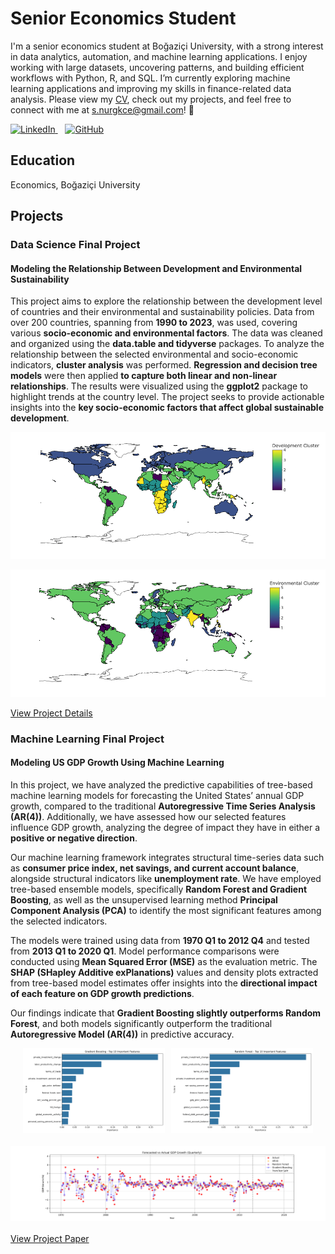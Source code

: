 # Senior Economics Student 
I'm a senior economics student at Boğaziçi University, with a strong interest in data analytics, automation, and machine learning applications. I enjoy working with large datasets, uncovering patterns, and building efficient workflows with Python, R, and SQL. I’m currently exploring machine learning applications and improving my skills in finance-related data analysis. Please view my [CV](https://drive.google.com/file/d/1JUE2VNnbzI-5QYHhC7LATKQP0N-28b1q/view?usp=sharing), check out my projects, and feel free to connect with me at [s.nurgkce@gmail.com](mailto:s.nurgkce@gmail.com)! 🚀

<p align="left">
  <a href="https://www.linkedin.com/in/saliha-nur-gokce/" target="_blank">
    <img src="https://cdn-icons-png.flaticon.com/512/174/174857.png" alt="LinkedIn" width="30" height="30">
  </a>
  &nbsp;&nbsp;
  <a href="https://github.com/saliha-nur-gokce" target="_blank">
    <img src="https://cdn-icons-png.flaticon.com/512/25/25231.png" alt="GitHub" width="30" height="30">
  </a>
</p>

## Education
Economics, Boğaziçi University

## Projects

### Data Science Final Project
#### Modeling the Relationship Between Development and Environmental Sustainability
This project aims to explore the relationship between the development level of countries and their environmental and sustainability policies. Data from over 200 countries, spanning from **1990 to 2023**, was used, covering various **socio-economic and environmental factors**. The data was cleaned and organized using the **data.table and tidyverse** packages. To analyze the relationship between the selected environmental and socio-economic indicators, **cluster analysis** was performed. **Regression and decision tree models** were then applied **to capture both linear and non-linear relationships**. The results were visualized using the **ggplot2** package to highlight trends at the country level. The project seeks to provide actionable insights into the **key socio-economic factors that affect global sustainable development**.

![Project Diagram 1](images/DS/secondCluster.png)

![Project Diagram 2](images/DS/thirdCluster.png)

[View Project Details](project-details.md)

### Machine Learning Final Project
#### Modeling US GDP Growth Using Machine Learning  

In this project, we have analyzed the predictive capabilities of tree-based machine learning models for forecasting the United States’ annual GDP growth, compared to the traditional **Autoregressive Time Series Analysis (AR(4))**. Additionally, we have assessed how our selected features influence GDP growth, analyzing the degree of impact they have in either a **positive or negative direction**.  

Our machine learning framework integrates structural time-series data such as **consumer price index, net savings, and current account balance**, alongside structural indicators like **unemployment rate**. We have employed tree-based ensemble models, specifically **Random Forest and Gradient Boosting**, as well as the unsupervised learning method **Principal Component Analysis (PCA)** to identify the most significant features among the selected indicators.  

The models were trained using data from **1970 Q1 to 2012 Q4** and tested from **2013 Q1 to 2020 Q1**. Model performance comparisons were conducted using **Mean Squared Error (MSE)** as the evaluation metric. The **SHAP (SHapley Additive exPlanations)** values and density plots extracted from tree-based model estimates offer insights into the **directional impact of each feature on GDP growth predictions**.  

Our findings indicate that **Gradient Boosting slightly outperforms Random Forest**, and both models significantly outperform the traditional **Autoregressive Model (AR(4))** in predictive accuracy.  

<style>
  /* İlk iki görselin düzgün yan yana görünmesi */
  .img-container {
    display: flex; /* Yan yana hizalama */
    justify-content: center;
    gap: 10px; /* İki resim arasındaki boşluk */
    flex-wrap: wrap; /* Küçük ekranlarda resimlerin taşmasını önler */
  }

  /* İlk iki küçük görsel için */
  .img-popup-small {
    cursor: pointer;
    transition: 0.3s;
    width: 45%; /* Geniş ekranlarda %45 genişlik */
    max-width: 400px; /* Çok büyük ekranlarda bile en fazla 400px olacak */
    height: auto;
  }
  .img-popup-small:hover {
    opacity: 0.7;
  }

  /* Son büyük görsel için */
  .large-img-popup {
    cursor: pointer;
    transition: 0.3s;
    width: 800px; /* Büyük görselin genişliği */
    display: block;
    margin: 20px auto; /* Ortalamak için */
  }
  .large-img-popup:hover {
    opacity: 0.7;
  }

  /* Pop-up için */
  .popup-container {
    display: none;
    position: fixed;
    z-index: 999;
    padding-top: 50px;
    left: 0;
    top: 0;
    width: 100%;
    height: 100%;
    background-color: rgba(0,0,0,0.8);
  }
  .popup-content {
    margin: auto;
    display: block;
    max-width: 90%;
    max-height: 90%;
  }

  /* Küçük ekranlar için (Mobil Uyumluluk) */
  @media (max-width: 768px) {
    .img-container {
      flex-direction: column; /* Küçük ekranlarda resimleri alt alta koy */
      align-items: center;
    }
    .img-popup-small {
      width: 80%; /* Küçük ekranlarda genişliği artır */
    }
    .large-img-popup {
      width: 90%; /* Küçük ekranlarda büyük görselin genişliği */
    }
  }
</style>

<!-- İlk iki görsel (Yan Yana) -->
<div class="img-container">
  <img src="images/ML/Gradient Boosting_feature_importance.png" class="img-popup-small" onclick="showPopup(this.src)">
  <img src="images/ML/Random Forest_feature_importance.png" class="img-popup-small" onclick="showPopup(this.src)">
</div>

<!-- Büyük Görsel (Alt Satırda) -->
<img src="images/ML/forecasted_vs_actual_multiple.png" class="large-img-popup" onclick="showPopup(this.src)">

<!-- Pop-up Açılır Görsel -->
<div id="popup" class="popup-container" onclick="hidePopup()">
  <img id="popup-img" class="popup-content">
</div>

<script>
  function showPopup(src) {
    document.getElementById("popup").style.display = "block";
    document.getElementById("popup-img").src = src;
  }
  function hidePopup() {
    document.getElementById("popup").style.display = "none";
  }
</script>


[View Project Paper](https://drive.google.com/file/d/1decAKDOtMaB4cRprLFqndsPNoqnHslRR/view?usp=sharing)
